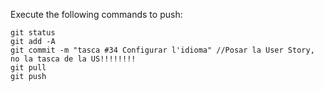 Execute the following commands to push:

```
git status
git add -A
git commit -m "tasca #34 Configurar l'idioma" //Posar la User Story, no la tasca de la US!!!!!!!!
git pull
git push
```

